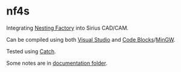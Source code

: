 # nf4s

Integrating [Nesting Factory][Algomate] into Sirius CAD/CAM.

Can be compiled using both [Visual Studio][] and [Code Blocks][]/[MinGW][].

Tested using [Catch].

Some notes are in [documentation folder](doc).

[Visual Studio]: https://www.visualstudio.com/
[Code Blocks]: http://www.codeblocks.org/
[MinGW]: http://www.mingw.org/
[Catch]: https://github.com/philsquared/Catch
[Algomate]: http://algomate.com/

